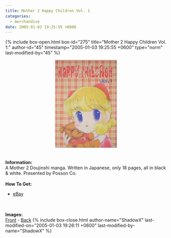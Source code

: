 ```yaml
---
title: Mother 2 Happy Children Vol. 1
categories:
  - merchandise
date: 2005-01-03 19:25:55 +0600
---
```

{% include box-open.html box-id="275" title="Mother 2 Happy Children Vol. 1:" author-id="45" timestamp="2005-01-03 19:25:55 +0600" type="norm" last-modified-by="45" %}
	<center>
	<img src="/merchandise/images/m2hc_title.jpg" border="0" alt="Mother 2 Happy Children Vol. 1" />
	</center>
	<br /><br />
	<b>Information:</b>
	<br />
	A Mother 2 Doujinshi manga. Written in Japanese, only 18 pages, all in black & white. 
	Presented by Posson Co.
	<br /><br />
	<b>How To Get:</b>
	<br />
	<ul>
	<li><a href="http://www.ebay.com">eBay</a></li>
	</ul>
	<br /><br />
	<b>Images:</b>
	<br />
	<a href="/merchandise/images/m2hc_front.jpg">Front</a> - <a href="/merchandise/images/m2hc_back.jpg">Back</a>
{% include box-close.html author-name="ShadowX" last-modified-on="2005-01-03 19:26:11 +0600" last-modified-by-name="ShadowX" %}
